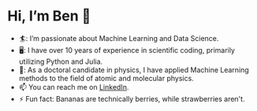 # Hi, I’m Ben :wave:
- 🏄: I’m passionate about Machine Learning and Data Science.
- 🖥️: I have over 10 years of experience in scientific coding, primarily utilizing Python and Julia.
- 📖: As a doctoral candidate in physics, I have applied Machine Learning methods to the field of atomic and molecular physics.
- 📫 You can reach me on [LinkedIn](https://www.linkedin.com/in/ben-rabe).
- ⚡ Fun fact: Bananas are technically berries, while strawberries aren't.

<!---
benrabe93/benrabe93 is a ✨ special ✨ repository because its `README.md` (this file) appears on your GitHub profile.
You can click the Preview link to take a look at your changes.
--->
